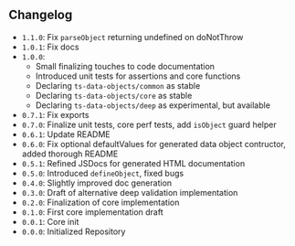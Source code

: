 ## Changelog

* `1.1.0`: Fix `parseObject` returning undefined on doNotThrow
* `1.0.1`: Fix docs
* `1.0.0`:
	* Small finalizing touches to code documentation
	* Introduced unit tests for assertions and core functions
	* Declaring `ts-data-objects/common` as stable
	* Declaring `ts-data-objects/core` as stable
	* Declaring `ts-data-objects/deep` as experimental, but available
* `0.7.1`: Fix exports
* `0.7.0`: Finalize unit tests, core perf tests, add `isObject` guard helper
* `0.6.1`: Update README
* `0.6.0`: Fix optional defaultValues for generated data object contructor, added thorough README
* `0.5.1`: Refined JSDocs for generated HTML documentation
* `0.5.0`: Introduced `defineObject`, fixed bugs
* `0.4.0`: Slightly improved doc generation
* `0.3.0`: Draft of alternative deep validation implementation
* `0.2.0`: Finalization of core implementation
* `0.1.0`: First core implementation draft
* `0.0.1`: Core init
* `0.0.0`: Initialized Repository
